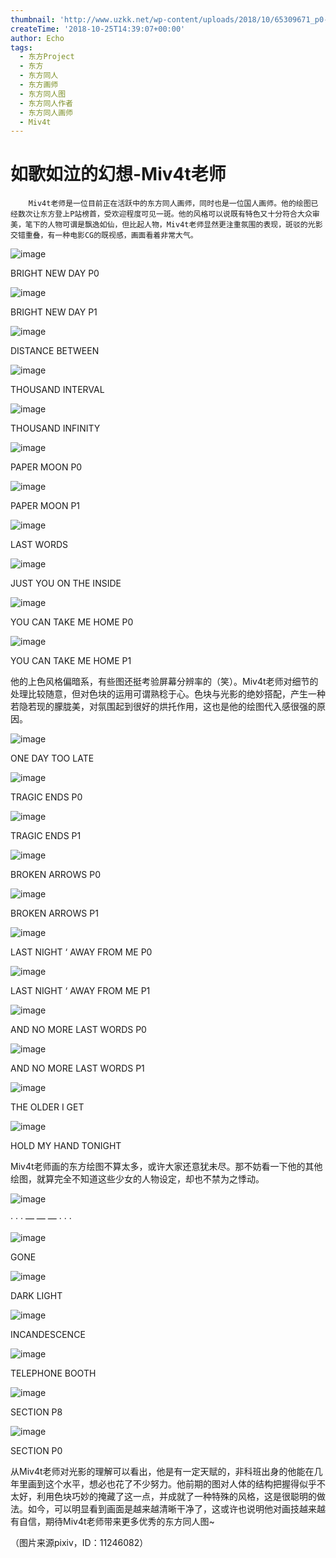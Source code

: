 ```yaml
---
thumbnail: 'http://www.uzkk.net/wp-content/uploads/2018/10/65309671_p0-825x510.jpg'
createTime: '2018-10-25T14:39:07+00:00'
author: Echo
tags:
  - 东方Project
  - 东方
  - 东方同人
  - 东方画师
  - 东方同人图
  - 东方同人作者
  - 东方同人画师
  - Miv4t
---
```


# 如歌如泣的幻想-Miv4t老师

		Miv4t老师是一位目前正在活跃中的东方同人画师，同时也是一位国人画师。他的绘图已经数次让东方登上P站榜首，受欢迎程度可见一斑。他的风格可以说既有特色又十分符合大众审美，笔下的人物可谓是飘逸如仙，但比起人物，Miv4t老师显然更注重氛围的表现，斑驳的光影交错重叠，有一种电影CG的既视感，画面看着非常大气。

![image](http://www.uzkk.net/wp-content/uploads/2018/10/54339635_p0-693x1024.jpg)

BRIGHT NEW DAY P0

![image](http://www.uzkk.net/wp-content/uploads/2018/10/54339635_p1-1024x565.jpg)

BRIGHT NEW DAY P1

![image](http://www.uzkk.net/wp-content/uploads/2018/10/54995687_p0-1024x523.jpg)

DISTANCE BETWEEN

![image](http://www.uzkk.net/wp-content/uploads/2018/10/62991712_p0-1024x624.png)

THOUSAND INTERVAL

![image](http://www.uzkk.net/wp-content/uploads/2018/10/65309671_p0-1024x735.jpg)

THOUSAND INFINITY

![image](http://www.uzkk.net/wp-content/uploads/2018/10/62512328_p1-1024x619.jpg)

PAPER MOON P0

![image](http://www.uzkk.net/wp-content/uploads/2018/10/62512328_p0-706x1024.jpg)

PAPER MOON P1

![image](http://www.uzkk.net/wp-content/uploads/2018/10/60181142_p0-1024x558.jpg)

LAST WORDS

![image](http://www.uzkk.net/wp-content/uploads/2018/10/56136139_p0-741x1024.jpg)

JUST YOU ON THE INSIDE

![image](http://www.uzkk.net/wp-content/uploads/2018/10/57208951_p0-614x1024.jpg)

YOU CAN TAKE ME HOME P0

![image](http://www.uzkk.net/wp-content/uploads/2018/10/57208951_p1-1024x731.jpg)

YOU CAN TAKE ME HOME P1

他的上色风格偏暗系，有些图还挺考验屏幕分辨率的（笑）。Miv4t老师对细节的处理比较随意，但对色块的运用可谓熟稔于心。色块与光影的绝妙搭配，产生一种若隐若现的朦胧美，对氛围起到很好的烘托作用，这也是他的绘图代入感很强的原因。

![image](http://www.uzkk.net/wp-content/uploads/2018/10/54851886_p0-1024x502.jpg)

ONE DAY TOO LATE

![image](http://www.uzkk.net/wp-content/uploads/2018/10/57095174_p0-1024x580.jpg)

TRAGIC ENDS P0

![image](http://www.uzkk.net/wp-content/uploads/2018/10/57095174_p1-648x1024.jpg)

TRAGIC ENDS P1

![image](http://www.uzkk.net/wp-content/uploads/2018/10/54120130_p0-1024x517.jpg)

BROKEN ARROWS P0

![image](http://www.uzkk.net/wp-content/uploads/2018/10/54120130_p1.jpg)

BROKEN ARROWS P1

![image](http://www.uzkk.net/wp-content/uploads/2018/10/55397294_p0-1024x650.jpg)

LAST NIGHT ‘ AWAY FROM ME P0

![image](http://www.uzkk.net/wp-content/uploads/2018/10/55397294_p1.jpg)

LAST NIGHT ‘ AWAY FROM ME P1

![image](http://www.uzkk.net/wp-content/uploads/2018/10/57452059_p0-633x1024.jpg)

AND NO MORE LAST WORDS P0

![image](http://www.uzkk.net/wp-content/uploads/2018/10/57452059_p1-1024x679.jpg)

AND NO MORE LAST WORDS P1

![image](http://www.uzkk.net/wp-content/uploads/2018/10/152306avpv7ji0wzfv0vag-1024x640.jpg)

THE OLDER I GET

![image](http://www.uzkk.net/wp-content/uploads/2018/10/57687560_p0-721x1024.jpg)

HOLD MY HAND TONIGHT

Miv4t老师画的东方绘图不算太多，或许大家还意犹未尽。那不妨看一下他的其他绘图，就算完全不知道这些少女的人物设定，却也不禁为之悸动。

![image](http://www.uzkk.net/wp-content/uploads/2018/10/62303337_p0-561x1024.jpg)

· · · — — — · · ·

![image](http://www.uzkk.net/wp-content/uploads/2018/10/63966265_p0-595x1024.jpg)

GONE

![image](http://www.uzkk.net/wp-content/uploads/2018/10/57892632_p0-589x1024.jpg)

DARK LIGHT

![image](http://www.uzkk.net/wp-content/uploads/2018/10/66398328_p0-465x1024.png)

INCANDESCENCE

![image](http://www.uzkk.net/wp-content/uploads/2018/10/61507525_p0-653x1024.jpg)

TELEPHONE BOOTH

![image](http://www.uzkk.net/wp-content/uploads/2018/10/60006073_p6-654x1024.jpg)

SECTION P8

![image](http://www.uzkk.net/wp-content/uploads/2018/10/60006073_p0-1024x512.jpg)

SECTION P0

从Miv4t老师对光影的理解可以看出，他是有一定天赋的，非科班出身的他能在几年里画到这个水平，想必也花了不少努力。他前期的图对人体的结构把握得似乎不太好，利用色块巧妙的掩藏了这一点，并成就了一种特殊的风格，这是很聪明的做法。如今，可以明显看到画面是越来越清晰干净了，这或许也说明他对画技越来越有自信，期待Miv4t老师带来更多优秀的东方同人图~

（图片来源pixiv，ID：11246082）
